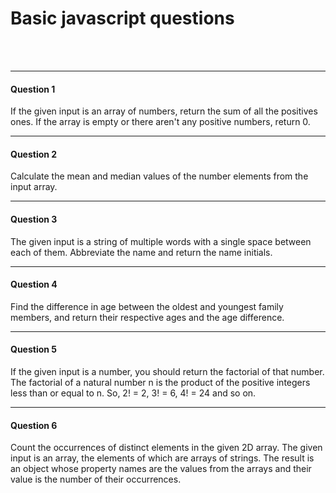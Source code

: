 <h1>Basic javascript questions</h1>
<br>
<br>
<hr>

<h4>Question 1</h4>
If the given input is an array of numbers, return the sum of all the positives ones. If the array is empty or there aren't any positive numbers, return 0.
<hr>

<h4>Question 2</h4>
Calculate the mean and median values of the number elements from the input array.
<hr>

<h4>Question 3</h4>
The given input is a string of multiple words with a single space between each of them. Abbreviate the name and return the name initials.
<hr>

<h4>Question 4</h4>
Find the difference in age between the oldest and youngest family members, and return their respective ages and the age difference.
<hr>

<h4>Question 5</h4>
If the given input is a number, you should return the factorial of that number. The factorial of a natural number n is the product of the positive integers less than or equal to n. So, 2! = 2, 3! = 6, 4! = 24 and so on.
<hr>

<h4>Question 6</h4>
Count the occurrences of distinct elements in the given 2D array. The given input is an array, the elements of which are arrays of strings. The result is an object whose property names are the values from the arrays and their value is the number of their occurrences.